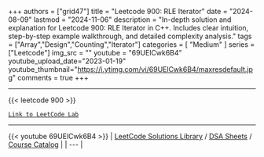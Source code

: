 
+++
authors = ["grid47"]
title = "Leetcode 900: RLE Iterator"
date = "2024-08-09"
lastmod = "2024-11-06"
description = "In-depth solution and explanation for Leetcode 900: RLE Iterator in C++. Includes clear intuition, step-by-step example walkthrough, and detailed complexity analysis."
tags = ["Array","Design","Counting","Iterator"]
categories = [
    "Medium"
]
series = ["Leetcode"]
img_src = ""
youtube = "69UElCwk6B4"
youtube_upload_date="2023-01-19"
youtube_thumbnail="https://i.ytimg.com/vi/69UElCwk6B4/maxresdefault.jpg"
comments = true
+++



---
{{< leetcode 900 >}}

[`Link to LeetCode Lab`](https://leetcode.com/problems/rle-iterator/description/)

---
{{< youtube 69UElCwk6B4 >}}
| [LeetCode Solutions Library](https://grid47.xyz/leetcode/) / [DSA Sheets](https://grid47.xyz/sheets/) / [Course Catalog](https://grid47.xyz/courses/) |
| --- |

